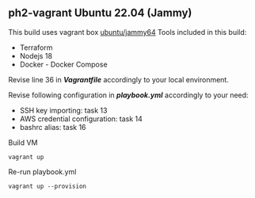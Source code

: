 ## ph2-vagrant Ubuntu 22.04 (Jammy)
This build uses vagrant box [ubuntu/jammy64](https://app.vagrantup.com/ubuntu/boxes/jammy64)
Tools included in this build:
- Terraform
- Nodejs 18
- Docker - Docker Compose

Revise line 36 in ***Vagrantfile*** accordingly to your local environment.

Revise following configuration in ***playbook.yml*** accordingly to your need:
- SSH key importing: task 13
- AWS credential configuration: task 14
- bashrc alias: task 16

Build VM
```
vagrant up
```

Re-run playbook.yml
```
vagrant up --provision
```
